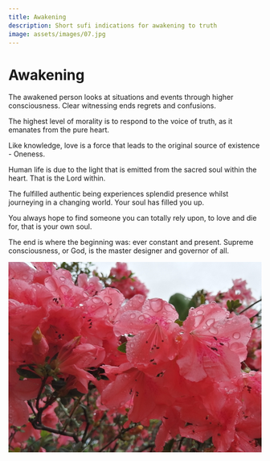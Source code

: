 ```yaml
---
title: Awakening
description: Short sufi indications for awakening to truth
image: assets/images/07.jpg
---
```


# Awakening

<div class="aphorism-text">

The awakened person looks at situations and events through higher consciousness. Clear witnessing ends regrets and confusions. 

<div class="div"></div>

The highest level of morality is to respond to the voice of truth, as it emanates from the pure heart.  

<div class="div"></div>

Like knowledge, love is a force that leads to the original source of existence - Oneness.  

<div class="div"></div>

Human life is due to the light that is emitted from the sacred soul within the heart. That is the Lord within.  

<div class="div"></div>

The fulfilled authentic being experiences splendid presence whilst journeying in a changing world. Your soul has filled you up.  

<div class="div"></div>

You always hope to find someone you can totally rely upon, to love and die for, that is your own soul.

<div class="div"></div>

The end is where the beginning was: ever constant and present. Supreme consciousness, or God, is the master designer and governor of all. 

<div class="div"></div>

</div>

![](../../assets/images/07.jpg)